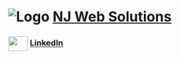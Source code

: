 # ![Logo](https://www.njweb.solutions/nj.png) **[NJ Web Solutions](https://njweb.solutions)**
### <a href="https://linkedin.com/in/daviddibenedetto" target="blank"><img align="center" src="https://upload.wikimedia.org/wikipedia/commons/c/ca/LinkedIn_logo_initials.png" alt="" height="30" width="40" /></a> **[LinkedIn](https://linkedin.com/in/daviddibenedetto)**
